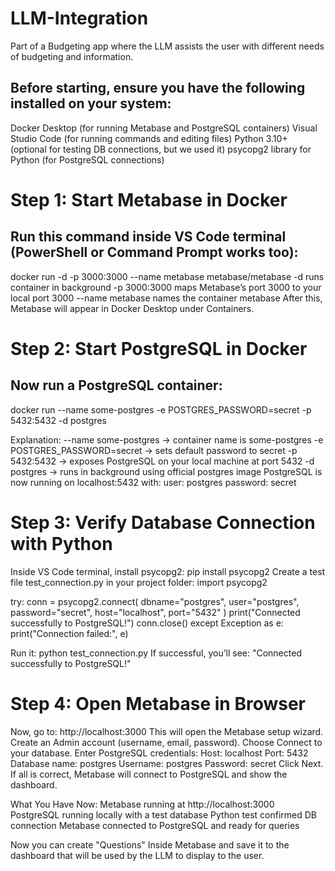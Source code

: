 # LLM-Integration
Part of a Budgeting app where the LLM  assists the user with different needs of budgeting and information.  

## Before starting, ensure you have the following installed on your system:
Docker Desktop
 (for running Metabase and PostgreSQL containers)
Visual Studio Code
 (for running commands and editing files)
Python 3.10+
 (optional for testing DB connections, but we used it)
psycopg2 library for Python (for PostgreSQL connections)

# Step 1: Start Metabase in Docker

## Run this command inside VS Code terminal (PowerShell or Command Prompt works too):
docker run -d -p 3000:3000 --name metabase metabase/metabase
-d runs container in background
-p 3000:3000 maps Metabase’s port 3000 to your local port 3000
--name metabase names the container metabase
After this, Metabase will appear in Docker Desktop under Containers.

# Step 2: Start PostgreSQL in Docker
## Now run a PostgreSQL container:
docker run --name some-postgres -e POSTGRES_PASSWORD=secret -p 5432:5432 -d postgres

Explanation:
--name some-postgres → container name is some-postgres
-e POSTGRES_PASSWORD=secret → sets default password to secret
-p 5432:5432 → exposes PostgreSQL on your local machine at port 5432
-d postgres → runs in background using official postgres image
PostgreSQL is now running on localhost:5432 with:
user: postgres
password: secret

# Step 3: Verify Database Connection with Python
Inside VS Code terminal, install psycopg2:
pip install psycopg2
Create a test file test_connection.py in your project folder:
import psycopg2

try:
    conn = psycopg2.connect(
        dbname="postgres",
        user="postgres",
        password="secret",
        host="localhost",
        port="5432"
    )
    print("Connected successfully to PostgreSQL!")
    conn.close()
except Exception as e:
    print("Connection failed:", e)

Run it:
python test_connection.py
If successful, you’ll see: "Connected successfully to PostgreSQL!"

# Step 4: Open Metabase in Browser
Now, go to: http://localhost:3000
This will open the Metabase setup wizard.
Create an Admin account (username, email, password).
Choose Connect to your database.
Enter PostgreSQL credentials:
Host: localhost
Port: 5432
Database name: postgres
Username: postgres
Password: secret
Click Next.
If all is correct, Metabase will connect to PostgreSQL and show the dashboard.

What You Have Now:
Metabase running at http://localhost:3000
PostgreSQL running locally with a test database
Python test confirmed DB connection
Metabase connected to PostgreSQL and ready for queries


Now you can create "Questions" Inside Metabase and save it to the dashboard that will be used by the LLM to display to the user. 


